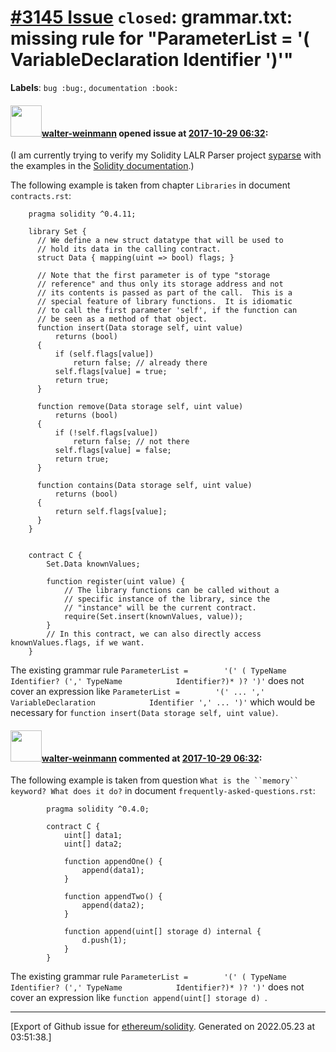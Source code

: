 # [\#3145 Issue](https://github.com/ethereum/solidity/issues/3145) `closed`: grammar.txt: missing rule for "ParameterList = '( VariableDeclaration Identifier ')'"
**Labels**: `bug :bug:`, `documentation :book:`


#### <img src="https://avatars.githubusercontent.com/u/1956149?u=f8593a6bb6acd2626bbb47dcd231360c8a9a2f6a&v=4" width="50">[walter-weinmann](https://github.com/walter-weinmann) opened issue at [2017-10-29 06:32](https://github.com/ethereum/solidity/issues/3145):

(I am currently trying to verify my Solidity LALR Parser project [syparse](https://github.com/walter-weinmann/syparse) with the examples in the [Solidity  documentation](https://github.com/ethereum/solidity/tree/develop/docs).)

The following example is taken from chapter `Libraries` in document `contracts.rst`:
```
    pragma solidity ^0.4.11;

    library Set {
      // We define a new struct datatype that will be used to
      // hold its data in the calling contract.
      struct Data { mapping(uint => bool) flags; }

      // Note that the first parameter is of type "storage
      // reference" and thus only its storage address and not
      // its contents is passed as part of the call.  This is a
      // special feature of library functions.  It is idiomatic
      // to call the first parameter 'self', if the function can
      // be seen as a method of that object.
      function insert(Data storage self, uint value)
          returns (bool)
      {
          if (self.flags[value])
              return false; // already there
          self.flags[value] = true;
          return true;
      }

      function remove(Data storage self, uint value)
          returns (bool)
      {
          if (!self.flags[value])
              return false; // not there
          self.flags[value] = false;
          return true;
      }

      function contains(Data storage self, uint value)
          returns (bool)
      {
          return self.flags[value];
      }
    }


    contract C {
        Set.Data knownValues;

        function register(uint value) {
            // The library functions can be called without a
            // specific instance of the library, since the
            // "instance" will be the current contract.
            require(Set.insert(knownValues, value));
        }
        // In this contract, we can also directly access knownValues.flags, if we want.
    }
```
The existing grammar rule
`ParameterList =        '(' ( TypeName            Identifier? (',' TypeName            Identifier?)* )? ')'`
does not cover an expression like
`ParameterList =        '(' ... ',' VariableDeclaration            Identifier ',' ... ')'`
which would be necessary for
`function insert(Data storage self, uint value)`.


#### <img src="https://avatars.githubusercontent.com/u/1956149?u=f8593a6bb6acd2626bbb47dcd231360c8a9a2f6a&v=4" width="50">[walter-weinmann](https://github.com/walter-weinmann) commented at [2017-10-29 06:32](https://github.com/ethereum/solidity/issues/3145#issuecomment-340405750):

The following example is taken from question `What is the ``memory`` keyword? What does it do?` in document `frequently-asked-questions.rst`:
```
        pragma solidity ^0.4.0;

        contract C {
            uint[] data1;
            uint[] data2;

            function appendOne() {
                append(data1);
            }

            function appendTwo() {
                append(data2);
            }

            function append(uint[] storage d) internal {
                d.push(1);
            }
        }
```
The existing grammar rule
`ParameterList =        '(' ( TypeName            Identifier? (',' TypeName            Identifier?)* )? ')'`
does not cover an expression like
`function append(uint[] storage d) `.


-------------------------------------------------------------------------------



[Export of Github issue for [ethereum/solidity](https://github.com/ethereum/solidity). Generated on 2022.05.23 at 03:51:38.]
